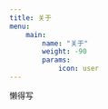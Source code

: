 ```yaml
---
title: 关于
menu:
    main: 
        name: "关于"
        weight: -90
        params:
            icon: user
---
```

懒得写